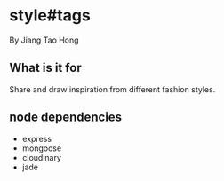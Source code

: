 # style#tags

By Jiang Tao Hong

## What is it for

Share and draw inspiration from different fashion styles.

## node dependencies

* express
* mongoose
* cloudinary
* jade